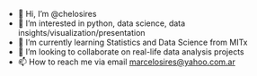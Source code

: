 - 👋 Hi, I’m @chelosires
- 👀 I’m interested in python, data science, data insights/visualization/presentation
- 🌱 I’m currently learning Statistics and Data Science from MITx
- 💞️ I’m looking to collaborate on real-life data analysis projects
- 📫 How to reach me via email marcelosires@yahoo.com.ar

<!---
chelosires/chelosires is a ✨ special ✨ repository because its `README.md` (this file) appears on your GitHub profile.
You can click the Preview link to take a look at your changes.
--->
